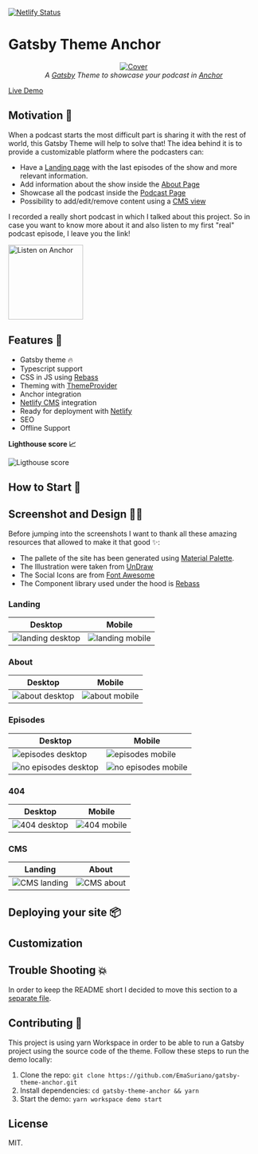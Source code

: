 [![Netlify Status](https://api.netlify.com/api/v1/badges/d472f990-9300-4406-a5a0-388ca0662966/deploy-status)](https://app.netlify.com/sites/gatsby-theme-anchor/deploys)

# Gatsby Theme Anchor

<p align="center">
  <a href="https://gatsby-theme-anchor.netlify.com/">
    <img src="./docs/cover.jpeg" alt="Cover" />
  </a>
  <br />
  <i>
    A
    <a href="https://www.gatsbyjs.org/">Gatsby</a>
    Theme to showcase your podcast in
    <a href="https://anchor.fm/">Anchor</a>
  </i>
</p>

[Live Demo](https://gatsby-theme-anchor.netlify.com/)

## Motivation 🤔

When a podcast starts the most difficult part is sharing it with the rest of world, this Gatsby Theme will help to solve that! The idea behind it is to provide a customizable platform where the podcasters can:

- Have a [Landing page](#landing) with the last episodes of the show and more relevant information.
- Add information about the show inside the [About Page](#About)
- Showcase all the podcast inside the [Podcast Page](#Podcast)
- Possibility to add/edit/remove content using a [CMS view](#CMS)

I recorded a really short podcast in which I talked about this project. So in case you want to know more about it and also listen to my first "real" podcast episode, I leave you the link!

<a href="https://anchor.fm/the-es-podcast/episodes/E01---Gatsby-Theme-Anchor-e4p592">
  <img src="./theme/static/img/badges/badge-anchor.png" alt="Listen on Anchor" width="150px"/>
</a>

## Features 🤹

- Gatsby theme 🔥
- Typescript support
- CSS in JS using [Rebass](https://rebassjs.org/)
- Theming with [ThemeProvider](https://www.styled-components.com/docs/advanced)
- Anchor integration
- [Netlify CMS](https://www.netlifycms.org/) integration
- Ready for deployment with [Netlify](https://www.netlify.com/)
- SEO
- Offline Support

**Lighthouse score 📈**

![Ligthouse score](./docs/lighthouse.png)

## How to Start 👷‍

## Screenshot and Design 👩‍🎨

Before jumping into the screenshots I want to thank all these amazing resources that allowed to make it that good ✨:

- The pallete of the site has been generated using [Material Palette](https://www.materialpalette.com/purple/pink).
- The Illustration were taken from [UnDraw](https://undraw.co/)
- The Social Icons are from [Font Awesome](https://fontawesome.com/)
- The Component library used under the hood is [Rebass](https://rebassjs.org/)

### Landing

| Desktop                                                    | Mobile                                                   |
| ---------------------------------------------------------- | -------------------------------------------------------- |
| ![landing desktop](./docs/screenshots/landing-desktop.png) | ![landing mobile](./docs/screenshots/landing-mobile.png) |

### About

| Desktop                                                | Mobile                                               |
| ------------------------------------------------------ | ---------------------------------------------------- |
| ![about desktop](./docs/screenshots/about-desktop.png) | ![about mobile](./docs/screenshots/about-mobile.png) |

### Episodes

| Desktop                                                            | Mobile                                                           |
| ------------------------------------------------------------------ | ---------------------------------------------------------------- |
| ![episodes desktop](./docs/screenshots/episodes-desktop.png)       | ![episodes mobile](./docs/screenshots/episodes-mobile.png)       |
| ![no episodes desktop](./docs/screenshots/no-episodes-desktop.png) | ![no episodes mobile](./docs/screenshots/no-episodes-mobile.png) |

### 404

| Desktop                                            | Mobile                                           |
| -------------------------------------------------- | ------------------------------------------------ |
| ![404 desktop](./docs/screenshots/404-desktop.png) | ![404 mobile](./docs/screenshots/404-mobile.png) |

### CMS

| Landing                                            | About                                          |
| -------------------------------------------------- | ---------------------------------------------- |
| ![CMS landing](./docs/screenshots/cms-landing.png) | ![CMS about](./docs/screenshots/cms-about.png) |

## Deploying your site 📦

## Customization

## Trouble Shooting 💥

In order to keep the README short I decided to move this section to a [separate file](./docs/TROUBLESHOOTING.md).

## Contributing 💪

This project is using yarn Workspace in order to be able to run a Gatsby project using the source code of the theme. Follow these steps to run the demo locally:

1.  Clone the repo: `git clone https://github.com/EmaSuriano/gatsby-theme-anchor.git`
2.  Install dependencies: `cd gatsby-theme-anchor && yarn`
3.  Start the demo: `yarn workspace demo start`

## License

MIT.
